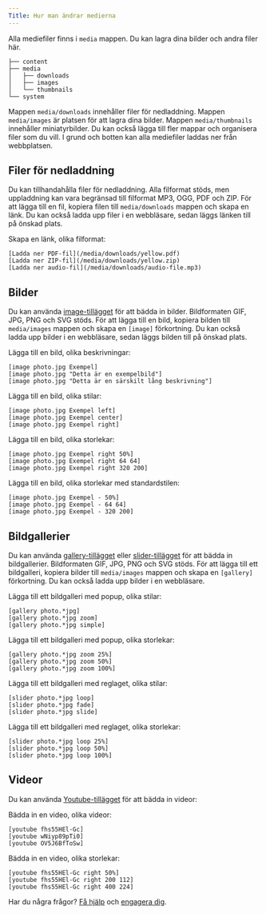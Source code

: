 ```yaml
---
Title: Hur man ändrar medierna
---
```

Alla mediefiler finns i `media` mappen. Du kan lagra dina bilder och andra filer här. 

    ├── content
    ├── media
    │   ├── downloads
    │   ├── images
    │   └── thumbnails
    └── system

Mappen `media/downloads` innehåller filer för nedladdning. Mappen `media/images` är platsen för att lagra dina bilder. Mappen `media/thumbnails` innehåller miniatyrbilder. Du kan också lägga till fler mappar och organisera filer som du vill. I grund och botten kan alla mediefiler laddas ner från webbplatsen. 

## Filer för nedladdning 

Du kan tillhandahålla filer för nedladdning. Alla filformat stöds, men uppladdning kan vara begränsad till filformat MP3, OGG, PDF och ZIP. För att lägga till en fil, kopiera filen till `media/downloads` mappen och skapa en länk. Du kan också ladda upp filer i en webbläsare, sedan läggs länken till på önskad plats.

Skapa en länk, olika filformat:

    [Ladda ner PDF-fil](/media/downloads/yellow.pdf)
    [Ladda ner ZIP-fil](/media/downloads/yellow.zip)
    [Ladda ner audio-fil](/media/downloads/audio-file.mp3)


## Bilder

Du kan använda [image-tillägget](https://github.com/datenstrom/yellow-extensions/tree/master/source/image/README-sv.md) för att bädda in bilder. Bildformaten GIF, JPG, PNG och SVG stöds. För att lägga till en bild, kopiera bilden till `media/images` mappen och skapa en `[image]` förkortning. Du kan också ladda upp bilder i en webbläsare, sedan läggs bilden till på önskad plats.

Lägga till en bild, olika beskrivningar:

    [image photo.jpg Exempel]
    [image photo.jpg "Detta är en exempelbild"]
    [image photo.jpg "Detta är en särskilt lång beskrivning"]

Lägga till en bild, olika stilar:

    [image photo.jpg Exempel left]
    [image photo.jpg Exempel center]
    [image photo.jpg Exempel right]

Lägga till en bild, olika storlekar:

    [image photo.jpg Exempel right 50%]
    [image photo.jpg Exempel right 64 64]
    [image photo.jpg Exempel right 320 200]

Lägga till en bild, olika storlekar med standardstilen:

    [image photo.jpg Exempel - 50%]
    [image photo.jpg Exempel - 64 64]
    [image photo.jpg Exempel - 320 200]

## Bildgallerier

Du kan använda [gallery-tillägget](https://github.com/datenstrom/yellow-extensions/tree/master/source/gallery/README-sv.md) eller [slider-tillägget](https://github.com/datenstrom/yellow-extensions/tree/master/source/slider/README-sv.md) för att bädda in bildgallerier. Bildformaten GIF, JPG, PNG och SVG stöds. För att lägga till ett bildgalleri, kopiera bilder till `media/images` mappen och skapa en `[gallery]` förkortning. Du kan också ladda upp bilder i en webbläsare.

Lägga till ett bildgalleri med popup, olika stilar:

    [gallery photo.*jpg]
    [gallery photo.*jpg zoom]
    [gallery photo.*jpg simple]

Lägga till ett bildgalleri med popup, olika storlekar:

    [gallery photo.*jpg zoom 25%]
    [gallery photo.*jpg zoom 50%]
    [gallery photo.*jpg zoom 100%]

Lägga till ett bildgalleri med reglaget, olika stilar:

    [slider photo.*jpg loop]
    [slider photo.*jpg fade]
    [slider photo.*jpg slide]

Lägga till ett bildgalleri med reglaget, olika storlekar:

    [slider photo.*jpg loop 25%]
    [slider photo.*jpg loop 50%]
    [slider photo.*jpg loop 100%]

## Videor

Du kan använda [Youtube-tillägget](https://github.com/datenstrom/yellow-extensions/tree/master/source/youtube/README-sv.md) för att bädda in videor: 

Bädda in en video, olika videor:

    [youtube fhs55HEl-Gc]
    [youtube wNiyp89pTi0]
    [youtube OV5J6BfToSw]

Bädda in en video, olika storlekar:

    [youtube fhs55HEl-Gc right 50%]
    [youtube fhs55HEl-Gc right 200 112]
    [youtube fhs55HEl-Gc right 400 224]

Har du några frågor? [Få hjälp](.) och [engagera dig](contributing-guidelines).
